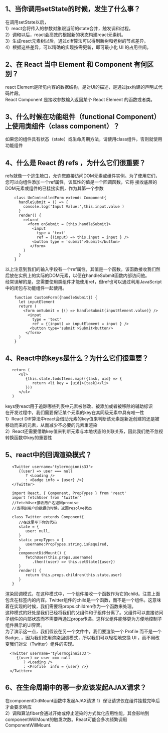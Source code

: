 1、当你调用setState的时候，发生了什么事？
------------
  在调用setState以后，<br/>
1）react会将传入的参数对象跟当前的state合并，触发调和过程。<br/>
2）调和以后，react会高效的根据新的状态构建react元素树。<br/>
3）生成react元素树以后，通过diff算法可以得到新树和老树的节点差异。<br/>
4）根据这些差异，可以精确的实现按需更新，即可最小化 UI 的占用空间。

2、在 React 当中 Element 和 Component 有何区别？
------------
react Element是所见内容的数据结构，是对UI的描述，是通过jsx构建的声明式代码片段。<br/>
React Component 是接收参数输入返回某个 React Element 的函数或者类。

3、什么时候在功能组件（functional Component）上使用类组件（class component）？
------------

  如果您的组件具有状态（state）或生命周期方法，请使用class组件，否则就使用功能组件

4、什么是 React 的 refs ，为什么它们很重要？
------------
  refs就像一个逃生舱口，允许您直接访问DOM元素或组件实例。为了使用它们，您可以向组件添加一个ref属性，该属性的值是一个回调函数，它将
  接收底层的DOM元素或组件的已挂接实例，作为其第一个参数<br/>
  ```
      class UnControlledForm extends Component{
        handleSubmit = () => {
          console.log('Input Value:',this.input.value )
        }
        render() {
          return(
            <form onSubmit = {this.handleSubmit}>
              <input 
                type = 'text'
                ref = {(input) => this.input = input } />
              <button type = 'submit'>Submit</button>
             </form>
          )
        }
      }
  ```
  
  以上注意到我们的输入字段有一个ref属性，其值是一个函数。该函数接收我们然后放在实例上的实际的DOM元素，以便在handleSubmit函数内部访问他。<br/>
  经常误解的是，您需要使用类组件才能使用ref，但ref也可以通过利用JavaScript中的闭包与功能组件一起使用。<br/>
  
  ```
      function CustomForm({handleSubmit}) {
        let inputElement
        return (
          <form onSubmit = {() => handleSubmit(inputElement.value)} />
            <input 
              type = 'text'
              ref = {(input) => inputElement = input } />
             <button type='submit'>Submit<button/>
           </form>
        )
      }
  ```
  
 4、React中的keys是什么？为什么它们很重要？
------------
   ```
      return (
         <ul>
            {this.state.todoItems.map(({task, uid} => {
               return <li key = {uid}>{task}</li>
            }))
         </ul>
      )
   ```
  keys使react用于追踪哪些列表中元素被修改、被添加或者被移除的辅助标识<br/>
  在开发过程中，我们需要保证某个元素的key在其同级元素中具有唯一性<br/>
  1）React Diff算法中react会借助元素的key值来判断该元素是新近创建的还是被移动而来的元素，从而减少不必要的元素重渲染<br/>
  2）React还需要借助key值来判断元素与本地状态的关联关系，因此我们绝不忽视转换函数中key的重要性<br/>
  
 5、react中的回调渲染模式？
------------
   ```
      <Twitter username='tylermcginnis33'>
         {(user) => user === null
            ? <Loading />
            : <Badge info = {user} />}
      </Twitter>
   ```
   ```
      import React, { Component, PropTypes } from 'react'
      import fetchUser from 'twitter'
      //fetchUser接收用户名返回promise
      //当得到用户的数据的时候，返回resolve状态
      
      class Twitter extends Component{
         //在这里写下你的代码
         state = {
            user: null,
         }
         static propTypes = {
            username:PropTypes.string.isRequired,
         }
         componentDidMount() {
            fetchUser(this.props.username)
               .then((user) => this.setState({user})
         }
         render() {
            return this.props.children(this.state.user)
         }
      }
   ```
   渲染回调模式，在这种模式中，一个组件接收一个函数作为它的child。注意上面包含在标签内的内容。Twitter组件的child是一个函数，而不是一个组件。这意味着在实现的时候，我们需要将props.children作为一个函数来处理。<br/>
   这种模式的好处是我们已经将我们的父组件和子组件分离了。父组件可以直接访问子组件的内部状态而不需要再通过props传递。这样父组件能够更为方便地控制子组件展示的UI界面。<br/>
   为了演示这一点，我们假设在另一个文件中，我们要渲染一个 Profile 而不是一个 Badge, ，因为我们使用渲染回调模式，所以我们可以轻松地交换 UI ，而不用改变我们对父（Twitter）组件的实现。
   
      <Twitter username='tylermcginnis33'>
         {(user) => user === null
            ? <Loading />
            : <Profile  info = {user} />}
      </Twitter>
      
## 6、在生命周期中的哪一步应该发起AJAX请求？

在componentDidMount函数中发起AJAX请求
1）保证请求仅在组件挂载完毕后才会要求响应 <br/>
2）调和算法fiber会通过开始或停止渲染的方式优化应用性能，其会影响到componentWillMount的触发次数。React可能会多次频繁调用ComponentWillMount.
  
